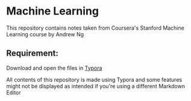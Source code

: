 # Machine Learning

This repository contains notes taken from Coursera's Stanford Machine Learning course by Andrew Ng



## Requirement:

Download and open the files in [Typora](https://typora.io/) 

All contents of this repository is made using Typora and some features might not be displayed as intended if you're using a different Markdown Editor